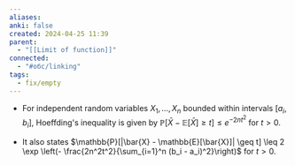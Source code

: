 ```yaml
---
aliases:
anki: false
created: 2024-04-25 11:39
parent:
  - "[[Limit of function]]"
connected:
  - "#обс/linking"
tags:
  - fix/empty
---
```


- For independent random variables $X_1, \ldots, X_n$ bounded within intervals $[a_i, b_i]$, Hoeffding's inequality is given by $\mathbb{P}[\bar{X} - \mathbb{E}[\bar{X}] \geq t] \leq e^{-2nt^2}$ for $t > 0$.

- It also states $\mathbb{P}[|\bar{X} - \mathbb{E}[\bar{X}]| \geq t] \leq 2 \exp \left(- \frac{2n^2t^2}{\sum_{i=1}^n (b_i - a_i)^2}\right)$ for $t > 0$.